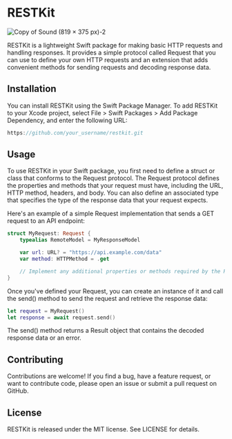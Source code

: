 # RESTKit

![Copy of Sound (819 × 375 px)-2](https://user-images.githubusercontent.com/59176579/222411851-867e5655-aa03-46ff-8ef0-92f6e1de7bc6.png)

RESTKit is a lightweight Swift package for making basic HTTP requests and handling responses. It provides a simple protocol called Request that you can use to define your own HTTP requests and an extension that adds convenient methods for sending requests and decoding response data.

## Installation

You can install RESTKit using the Swift Package Manager. To add RESTKit to your Xcode project, select File > Swift Packages > Add Package Dependency, and enter the following URL:

```swift
https://github.com/your_username/restkit.git
```

## Usage

To use RESTKit in your Swift package, you first need to define a struct or class that conforms to the Request protocol. The Request protocol defines the properties and methods that your request must have, including the URL, HTTP method, headers, and body. You can also define an associated type that specifies the type of the response data that your request expects.

Here's an example of a simple Request implementation that sends a GET request to an API endpoint:

```swift
struct MyRequest: Request {
    typealias RemoteModel = MyResponseModel

    var url: URL? = "https://api.example.com/data"
    var method: HTTPMethod = .get

    // Implement any additional properties or methods required by the Request protocol here
}
```

Once you've defined your Request, you can create an instance of it and call the send() method to send the request and retrieve the response data:

```swift
let request = MyRequest()
let response = await request.send()
```

The send() method returns a Result object that contains the decoded response data or an error.

## Contributing

Contributions are welcome! If you find a bug, have a feature request, or want to contribute code, please open an issue or submit a pull request on GitHub.

## License

RESTKit is released under the MIT license. See LICENSE for details.
